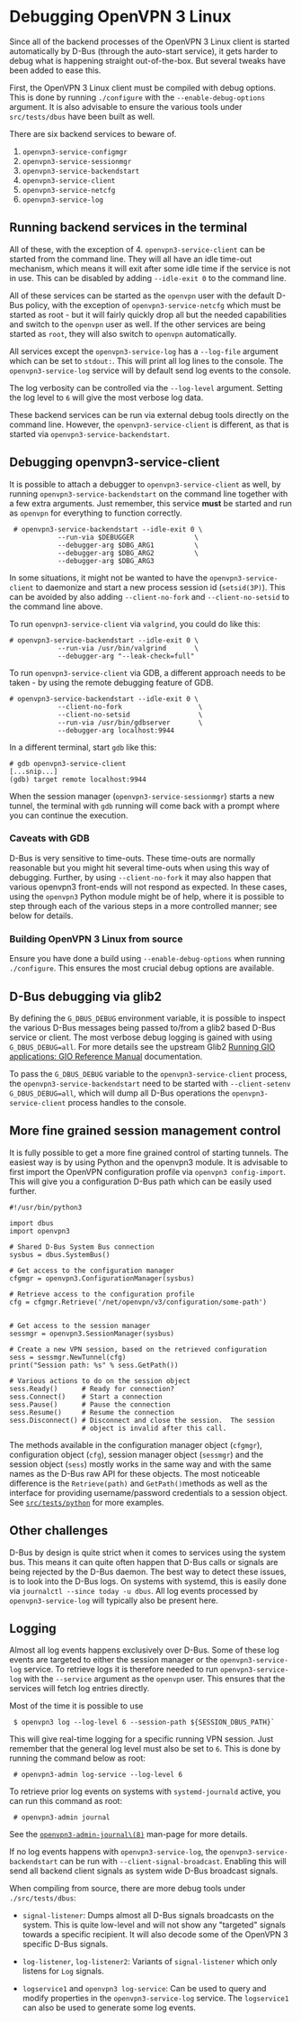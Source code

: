 Debugging OpenVPN 3 Linux
=========================

Since all of the backend processes of the OpenVPN 3 Linux client is started
automatically by D-Bus (through the auto-start service), it gets harder to
debug what is happening straight out-of-the-box.  But several tweaks have
been added to ease this.

First, the OpenVPN 3 Linux client must be compiled with debug options.
This is done by running `./configure` with the `--enable-debug-options`
argument.  It is also advisable to ensure the various tools under
`src/tests/dbus` have been built as well.

There are six backend services to beware of.

  1. `openvpn3-service-configmgr`
  2. `openvpn3-service-sessionmgr`
  3. `openvpn3-service-backendstart`
  4. `openvpn3-service-client`
  5. `openvpn3-service-netcfg`
  6. `openvpn3-service-log`

## Running backend services in the terminal

All of these, with the exception of 4. `openvpn3-service-client` can be
started from the command line.  They will all have an idle time-out
mechanism, which means it will exit after some idle time if the service is
not in use.  This can be disabled by adding `--idle-exit 0` to the command
line.

All of these services can be started as the `openvpn` user with the default
D-Bus policy, with the exception of `openvpn3-service-netcfg` which must be
started as root - but it will fairly quickly drop all but the needed
capabilities and switch to the `openvpn` user as well.  If the other
services are being started as `root`, they will also switch to `openvpn`
automatically.

All services except the `openvpn3-service-log` has a `--log-file`
argument which can be set to `stdout:`.  This will print all log lines to
the console.  The `openvpn3-service-log` service will by default send
log events to the console.

The log verbosity can be controlled via the `--log-level` argument.
Setting the log level to `6` will give the most verbose log data.

These backend services can be run via external debug tools directly on the
command line.  However, the `openvpn3-service-client` is different, as that
is started via `openvpn3-service-backendstart`.

## Debugging openvpn3-service-client

It is possible to attach a debugger to `openvpn3-service-client` as well,
by running `openvpn3-service-backendstart` on the command line together with
a few extra arguments.  Just remember, this service **must** be started and
run as `openvpn` for everything to function correctly.

     # openvpn3-service-backendstart --idle-exit 0 \
                --run-via $DEBUGGER               \
                --debugger-arg $DBG_ARG1          \
                --debugger-arg $DBG_ARG2          \
                --debugger-arg $DBG_ARG3

In some situations, it might not be wanted to have the
`openvpn3-service-client` to daemonize and start a new process session id
(`setsid(3P)`).  This can be avoided by also adding `--client-no-fork` and
`--client-no-setsid` to the command line above.

To run `openvpn3-service-client` via `valgrind`, you could do like this:

    # openvpn3-service-backendstart --idle-exit 0 \
                --run-via /usr/bin/valgrind       \
                --debugger-arg "--leak-check=full"

To run `openvpn3-service-client` via GDB, a different approach needs to be
taken - by using the remote debugging feature of GDB.

    # openvpn3-service-backendstart --idle-exit 0 \
                --client-no-fork                   \
                --client-no-setsid                 \
                --run-via /usr/bin/gdbserver       \
                --debugger-arg localhost:9944

In a different terminal, start `gdb` like this:

    # gdb openvpn3-service-client
    [...snip...]
    (gdb) target remote localhost:9944

When the session manager (`openvpn3-service-sessionmgr`) starts a new
tunnel, the terminal with `gdb` running will come back with a prompt where
you can continue the execution.

### Caveats with GDB
D-Bus is very sensitive to time-outs.  These time-outs are normally
reasonable but you might hit several time-outs when using this way of
debugging.  Further, by using `--client-no-fork` it may also happen that
various openvpn3 front-ends will not respond as expected.  In these cases,
using the `openvpn3` Python module might be of help, where it is possible
to step through each of the various steps in a more controlled manner; see
below for details.

### Building OpenVPN 3 Linux from source
Ensure you have done a build using `--enable-debug-options` when running
`./configure`.  This ensures the most crucial debug options are available.


## D-Bus debugging via glib2

By defining the `G_DBUS_DEBUG` environment variable, it is possible to
inspect the various D-Bus messages being passed to/from a glib2 based D-Bus
service or client.  The most verbose debug logging is gained with using
`G_DBUS_DEBUG=all`.  For more details see the upstream Glib2
[Running GIO applications: GIO Reference Manual](https://developer.gnome.org/gio/stable/running-gio-apps.html) documentation.

To pass the `G_DBUS_DEBUG` variable to the `openvpn3-service-client`
process, the `openvpn3-service-backendstart` need to be started with
`--client-setenv G_DBUS_DEBUG=all`, which will dump all D-Bus operations
the `openvpn3-service-client` process handles to the console.


## More fine grained session management control

It is fully possible to get a more fine grained control of starting tunnels.
The easiest way is by using Python and the openvpn3 module.  It is advisable
to first import the OpenVPN configuration profile via
`openvpn3 config-import`. This will give you a configuration D-Bus path
which can be easily used further.

    #!/usr/bin/python3

    import dbus
    import openvpn3

    # Shared D-Bus System Bus connection
    sysbus = dbus.SystemBus()

    # Get access to the configuration manager
    cfgmgr = openvpn3.ConfigurationManager(sysbus)

    # Retrieve access to the configuration profile
    cfg = cfgmgr.Retrieve('/net/openvpn/v3/configuration/some-path')


    # Get access to the session manager
    sessmgr = openvpn3.SessionManager(sysbus)

    # Create a new VPN session, based on the retrieved configuration
    sess = sessmgr.NewTunnel(cfg)
    print("Session path: %s" % sess.GetPath())

    # Various actions to do on the session object
    sess.Ready()      # Ready for connection?
    sess.Connect()    # Start a connection
    sess.Pause()      # Pause the connection
    sess.Resume()     # Resume the connection
    sess.Disconnect() # Disconnect and close the session.  The session
                      # object is invalid after this call.

The methods available in the configuration manager object (`cfgmgr`),
configuration object (`cfg`), session manager object (`sessmgr`) and the
session object (`sess`) mostly works in the same way and with the same
names as the D-Bus raw API for these objects.  The most noticeable
difference is the `Retrieve(path)` and `GetPath()`methods as well as the
interface for providing username/password credentials to a session object.
See [`src/tests/python`](../src/tests/python) for more examples.

## Other challenges
D-Bus by design is quite strict when it comes to services using the system
bus.  This means it can quite often happen that D-Bus calls or signals are
being rejected by the D-Bus daemon.  The best way to detect these issues,
is to look into the D-Bus logs.  On systems with systemd, this is easily
done via `journalctl --since today -u dbus`.  All log events processed by
`openvpn3-service-log` will typically also be present here.


## Logging

Almost all log events happens exclusively over D-Bus.  Some of these log
events are targeted to either the session manager or the
`openvpn3-service-log` service.  To retrieve logs it is therefore needed
to run `openvpn3-service-log` with the `--service` argument as the
`openvpn` user.  This ensures that the services will fetch log entries
directly.

Most of the time it is possible to use

     $ openvpn3 log --log-level 6 --session-path ${SESSION_DBUS_PATH}`

This will give real-time logging for a specific running VPN session.  Just
remember that the general log level must also be set to `6`.  This is done
by running the command below as root:

     # openvpn3-admin log-service --log-level 6

To retrieve prior log events on systems with `systemd-journald` active,
you can run this command as root:

     # openvpn3-admin journal

See the [`openvpn3-admin-journal\(8)`](man/openvpn3-admin-journal.8.rst)
man-page for more details.

If no log events happens with `openvpn3-service-log`, the
`openvpn3-service-backendstart` can be run with
`--client-signal-broadcast`.  Enabling this will send all backend client
signals as system wide D-Bus broadcast signals.

When compiling from source, there are more debug tools under
`./src/tests/dbus`:

  * `signal-listener`:  Dumps almost all D-Bus signals broadcasts on the
     system.  This is quite low-level and will not show any "targeted"
     signals towards a specific recipient.  It will also decode some
     of the OpenVPN 3 specific D-Bus signals.

  * `log-listener`, `log-listener2`:  Variants of `signal-listener` which
     only listens for `Log` signals.

  * `logservice1` and `openvpn3 log-service`:  Can be used to query and
     modify properties in the `openvpn3-service-log` service.  The
     `logservice1` can also be used to generate some log events.
